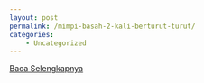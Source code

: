```yaml
---
layout: post
permalink: /mimpi-basah-2-kali-berturut-turut/
categories:
    - Uncategorized
---
```


[Baca Selengkapnya](/01)